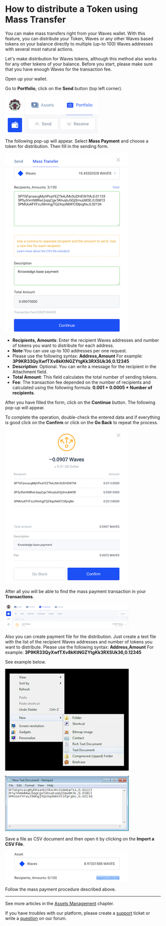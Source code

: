 # How to distribute a Token using Mass Transfer

You can make mass transfers right from your Waves wallet.
With this feature, you can distribute your Token, Waves or any other Waves based tokens on your balance directly to multiple (up-to 100) Waves addresses with several most natural actions.

Let's make distribution for Waves tokens, although this method also works for any other tokens of your balance. Before you start, please make sure that you have enough Waves for the transaction fee.

Open up your wallet.

Go to **Portfolio**, click on the **Send** button (top left corner).

![](/_assets/mass_transfer_01.png)

The following pop-up will appear.
Select **Mass Payment** and choose a token for distribution.
Then fill in the sending form.

![](/_assets/mass_transfer_02.png)

* **Recipients, Amounts**: Enter the recipient Waves addresses and number of tokens you want to distribute for each address.
* **Note**:You can use up-to 100 addresses per one request.
* Please use the following syntax: **Address,Amount** For example: **3P9KR33QyXwfTXv8kKtNGZYtgKk3RXSUk36**,**0.12345**
* **Description**: Optional. You can write a message for the recipient in the Attachment field.
* **Total Amount**: This field calculates the total number of sending tokens.
* **Fee**: The transaction fee depended on the number of recipients and calculated using the following formula: **0.001 + 0.0005 * Number of recipients**.

After you have filled the form, click on the **Continue** button.
The following pop-up will appear.

To complete the operation, double-check the entered data and if everything is good click on the **Confirm** or click on the **Go Back** to repeat the process.

![](/_assets/mass_transfer_03.png)

After all you will be able to find the mass payment transaction in your **Transactions**.

![](/_assets/mass_transfer_04.png)

Also you can create payment file for the distribution.
Just create a text file with the list of the recipient Waves addresses and number of tokens you want to distribute.
Please use the following syntax: **Address,Amount** For example: **3P9KR33QyXwfTXv8kKtNGZYtgKk3RXSUk36,0.12345**

See example below.

![](/_assets/mass_transfer_05.png)

![](/_assets/mass_transfer_06.png)

Save a file as CSV document and then open it by clicking on the **Import a CSV File**.

![](/_assets/mass_transfer_07.png)

Follow the mass payment procedure described above.

___

See more articles in the [Assets Management](/waves-client/assets-management.md) chapter.

If you have troubles with our platform, please create a [support](https://support.wavesplatform.com/) ticket or write a [question](https://forum.wavesplatform.com/) on our forum.
